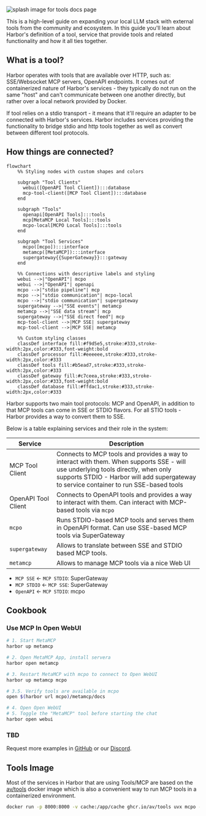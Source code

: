 ![splash image for tools docs page](./harbor-tools.png)

This is a high-level guide on expanding your local LLM stack with external tools from the community and ecosystem. In this guide you'll learn about Harbor's definition of a tool, service that provide tools and related functionality and how it all ties together.

## What is a tool?

Harbor operates with tools that are available over HTTP, such as: SSE/Websocket MCP servers, OpenAPI endpoints. It comes out of containerized nature of Harbor's services - they typically do not run on the same "host" and can't communicate between one another directly, but rather over a local network provided by Docker.

If tool relies on a stdio transport - it means that it'll require an adapter to be connected with Harbor's services. Harbor includes services providing the functionality to bridge stdio and http tools together as well as convert between different tool protocols.

## How things are connected?

```mermaid
flowchart
    %% Styling nodes with custom shapes and colors

    subgraph "Tool Clients"
      webui([OpenAPI Tool Client]):::database
      mcp-tool-client([MCP Tool Client]):::database
    end

    subgraph "Tools"
      openapi[OpenAPI Tools]:::tools
      mcp[MetaMCP Local Tools]:::tools
      mcpo-local[MCPO Local Tools]:::tools
    end

    subgraph "Tool Services"
      mcpo([mcpo]):::interface
      metamcp([MetaMCP]):::interface
      supergateway{{SuperGateway}}:::gateway
    end

    %% Connections with descriptive labels and styling
    webui -->|"OpenAPI"| mcpo
    webui -->|"OpenAPI"| openapi
    mcpo -->|"stdio pipeline"| mcp
    mcpo -->|"stdio communication"| mcpo-local
    mcpo -->|"stdio communication"| supergateway
    supergateway -->|"SSE events"| metamcp
    metamcp -->|"SSE data stream"| mcp
    supergateway -->|"SSE direct feed"| mcp
    mcp-tool-client -->|MCP SSE| supergateway
    mcp-tool-client -->|MCP SSE| metamcp

    %% Custom styling classes
    classDef interface fill:#f9d5e5,stroke:#333,stroke-width:2px,color:#333,font-weight:bold
    classDef processor fill:#eeeeee,stroke:#333,stroke-width:2px,color:#333
    classDef tools fill:#b5ead7,stroke:#333,stroke-width:2px,color:#333
    classDef gateway fill:#c7ceea,stroke:#333,stroke-width:2px,color:#333,font-weight:bold
    classDef database fill:#ffdac1,stroke:#333,stroke-width:2px,color:#333
```

Harbor supports two main tool protocols: MCP and OpenAPI, in addition to that MCP tools can come in SSE or STDIO flavors. For all STIO tools - Harbor provides a way to convert them to SSE.

Below is a table explaining services and their role in the system:

| Service | Description |
| ------- | ----------- |
| MCP Tool Client | Connects to MCP tools and provides a way to interact with them. When supports SSE - will use underlying tools directly, when only supports STDIO - Harbor will add supergateway to service container to run SSE-based tools |
| OpenAPI Tool Client | Connects to OpenAPI tools and provides a way to interact with them. Can interact with MCP-based tools via `mcpo` |
| `mcpo` | Runs STDIO-based MCP tools and serves them in OpenAPI format. Can use SSE-based MCP tools via SuperGateway |
| `supergateway` | Allows to translate between SSE and STDIO based MCP tools. |
| `metamcp` | Allows to manage MCP tools via a nice Web UI |

- `MCP SSE` <- `MCP STDIO`: SuperGateway
- `MCP STDIO` <- `MCP SSE`: SuperGateway
- `OpenAPI` <- `MCP STDIO`: mcpo

## Cookbook

### Use MCP In Open WebUI

```bash
# 1. Start MetaMCP
harbor up metamcp

# 2. Open MetaMCP App, install servera
harbor open metamcp

# 3. Restart MetaMCP with mcpo to connect to Open WebUI
harbor up metamcp mcpo

# 3.5. Verify tools are available in mcpo
open $(harbor url mcpo)/metamcp/docs

# 4. Open Open WebUI
# 5. Toggle the "MetaMCP" tool before starting the chat
harbor open webui
```

### TBD

Request more examples in [GitHub](https://github.com/av/harbor/issues) or our [Discord](https://discord.gg/8nDRphrhSF).

## Tools Image

Most of the services in Harbor that are using Tools/MCP are based on the [av/tools](https://github.com/av/tools) docker image which is also a convenient way to run MCP tools in a containerized environment.

```bash
docker run -p 8000:8000 -v cache:/app/cache ghcr.io/av/tools uvx mcpo -- uvx mcp-server-time --local-timezone=America/New_York
```